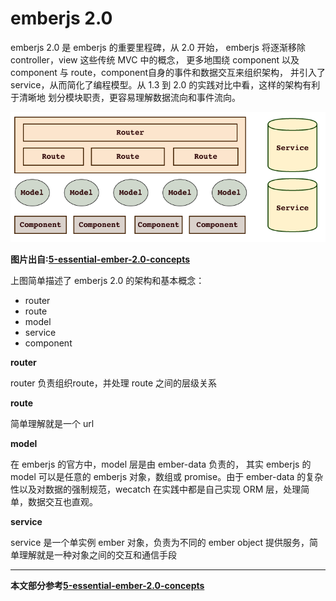 # emberjs 2.0

emberjs 2.0 是 emberjs 的重要里程碑，从 2.0 开始，
emberjs 将逐渐移除 controller，view 这些传统 MVC 中的概念，
更多地围绕 component 以及 component 与 route，component自身的事件和数据交互来组织架构，
并引入了 service，从而简化了编程模型。从 1.3 到 2.0 的实践对比中看，这样的架构有利于清晰地
划分模块职责，更容易理解数据流向和事件流向。

![emberjs 2.0](img/2.0ar.png)

**图片出自:[5-essential-ember-2.0-concepts](http://emberigniter.com/5-essential-ember-2.0-concepts/)**

上图简单描述了 emberjs 2.0 的架构和基本概念：

- router
- route
- model
- service
- component


**router**

router 负责组织route，并处理 route 之间的层级关系

**route**

简单理解就是一个 url

**model**

在 emberjs 的官方中，model 层是由 ember-data 负责的，
其实 emberjs 的 model 可以是任意的 emberjs 对象，数组或 promise。由于 ember-data 的复杂性以及对数据的强制规范，wecatch 在实践中都是自己实现 ORM 层，处理简单，数据交互也直观。

**service**

service 是一个单实例 ember 对象，负责为不同的 ember object 提供服务，简单理解就是一种对象之间的交互和通信手段

----------

**本文部分参考[5-essential-ember-2.0-concepts](http://emberigniter.com/5-essential-ember-2.0-concepts/)**
